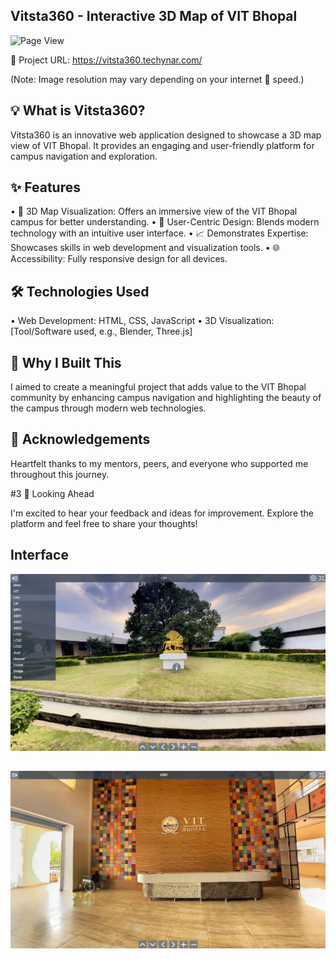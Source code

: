 ## Vitsta360 - Interactive 3D Map of VIT Bhopal
![Page View](https://github.com/SameerKumar24042004/VITsta360-street-view-page/blob/main/VITsta360%20view/1.gif)

🔗 Project URL: https://vitsta360.techynar.com/

(Note: Image resolution may vary depending on your internet 🛜 speed.)



## 💡 What is Vitsta360?

Vitsta360 is an innovative web application designed to showcase a 3D map view of VIT Bhopal. It provides an engaging and user-friendly platform for campus navigation and exploration.

 

## ✨ Features

•	📌 3D Map Visualization: Offers an immersive view of the VIT Bhopal campus for better understanding.
•	🎨 User-Centric Design: Blends modern technology with an intuitive user interface.
•	📈 Demonstrates Expertise: Showcases skills in web development and visualization tools.
•	🌐 Accessibility: Fully responsive design for all devices.



## 🛠️ Technologies Used

•	Web Development: HTML, CSS, JavaScript
•	3D Visualization: [Tool/Software used, e.g., Blender, Three.js]



## 🌟 Why I Built This

I aimed to create a meaningful project that adds value to the VIT Bhopal community by enhancing campus navigation and highlighting the beauty of the campus through modern web technologies.



## 🙌 Acknowledgements

Heartfelt thanks to my mentors, peers, and everyone who supported me throughout this journey.


#3 📣 Looking Ahead

I'm excited to hear your feedback and ideas for improvement. Explore the platform and feel free to share your thoughts!

## Interface 
![Page View](https://github.com/SameerKumar24042004/VITsta360-street-view-page/blob/8929ec3b2c94ae477092fc63028138ee30e611c7/VITsta360%20view/Lion.png)
##
![Page View](https://github.com/SameerKumar24042004/VITsta360-street-view-page/blob/a068484595ffe4aea0ec4483a1148e935d7e5827/VITsta360%20view/AB.png)
